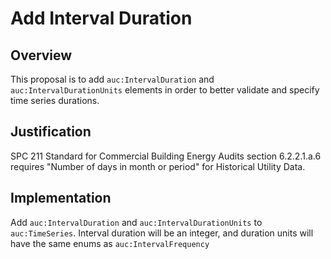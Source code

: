 # Add Interval Duration

## Overview

This proposal is to add `auc:IntervalDuration` and `auc:IntervalDurationUnits` elements in order to better validate and specify time series durations.

## Justification

SPC 211 Standard for Commercial Building Energy Audits section 6.2.2.1.a.6 requires "Number of days in month or period" for Historical Utility Data.

## Implementation

Add `auc:IntervalDuration` and `auc:IntervalDurationUnits` to `auc:TimeSeries`. Interval duration will be an integer, and duration units will have the same enums as `auc:IntervalFrequency`